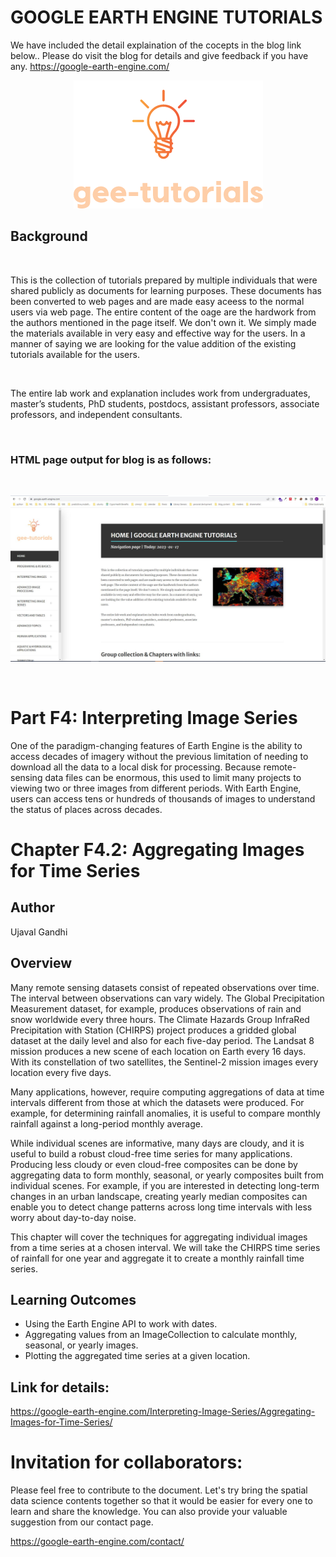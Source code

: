# GOOGLE EARTH ENGINE TUTORIALS

We have included the detail explaination of the cocepts in the blog link below.. Please do visit the blog for details and give feedback if you have any.
https://google-earth-engine.com/

<p align="center">
    <img src = '../../../logo.png' class="center">
</p>


## Background
<br>

This is the collection of tutorials prepared by multiple individuals that were shared publicly as documents for learning purposes. These documents has been converted to web pages and are made easy aceess to the normal users via web page. The entire content of the oage are the hardwork from the authors mentioned in the page itself. We don't own it. We simply made the materials available in very easy and effective way for the users. In a manner of saying we are looking for the value addition of the existing tutorials available for the users.

<br>

The entire lab work and explanation includes work from undergraduates, master’s students, PhD students, postdocs, assistant professors, associate professors, and independent consultants.

<br>

### HTML page output for blog is as follows:
<br>
<p align="center">
    <img src = '../../../gee-tutorials.jpg' class="center">
</p>
<br>

# Part F4: Interpreting Image Series

One of the paradigm-changing features of Earth Engine is the ability to access decades of imagery without the previous limitation of needing to download all the data to a local disk for processing. Because remote-sensing data files can be enormous, this used to limit many projects to viewing two or three images from different periods. With Earth Engine, users can access tens or hundreds of thousands of images to understand the status of places across decades.

# Chapter F4.2: Aggregating Images for Time Series
## Author
Ujaval Gandhi



## Overview 
Many remote sensing datasets consist of repeated observations over time. The interval between observations can vary widely. The Global Precipitation Measurement dataset, for example, produces observations of rain and snow worldwide every three hours. The Climate Hazards Group InfraRed Precipitation with Station (CHIRPS) project produces a gridded global dataset at the daily level and also for each five-day period. The Landsat 8 mission produces a new scene of each location on Earth every 16 days. With its constellation of two satellites, the Sentinel-2 mission images every location every five days.


Many applications, however, require computing aggregations of data at time intervals different from those at which the datasets were produced. For example, for determining rainfall anomalies, it is useful to compare monthly rainfall against a long-period monthly average.

While individual scenes are informative, many days are cloudy, and it is useful to build a robust cloud-free time series for many applications. Producing less cloudy or even cloud-free composites can be done by aggregating data to form monthly, seasonal, or yearly composites built from individual scenes. For example, if you are interested in detecting long-term changes in an urban landscape, creating yearly median composites can enable you to detect change patterns across long time intervals with less worry about day-to-day noise.


This chapter will cover the techniques for aggregating individual images from a time  series at a chosen interval. We will take the CHIRPS time series of rainfall for one year and aggregate it to create a monthly rainfall time series.


## Learning Outcomes
 - Using the Earth Engine API to work with dates.
 - Aggregating values from an ImageCollection to calculate monthly, seasonal, or yearly images.
 - Plotting the aggregated time series at a given location.

## Link for details:
https://google-earth-engine.com/Interpreting-Image-Series/Aggregating-Images-for-Time-Series/


# Invitation for collaborators:
Please feel free to contribute to the document. Let's try bring the spatial data science contents together so that it would be easier for every one to learn and share the knowledge. You can also provide your valuable suggestion from our contact page.

https://google-earth-engine.com/contact/
